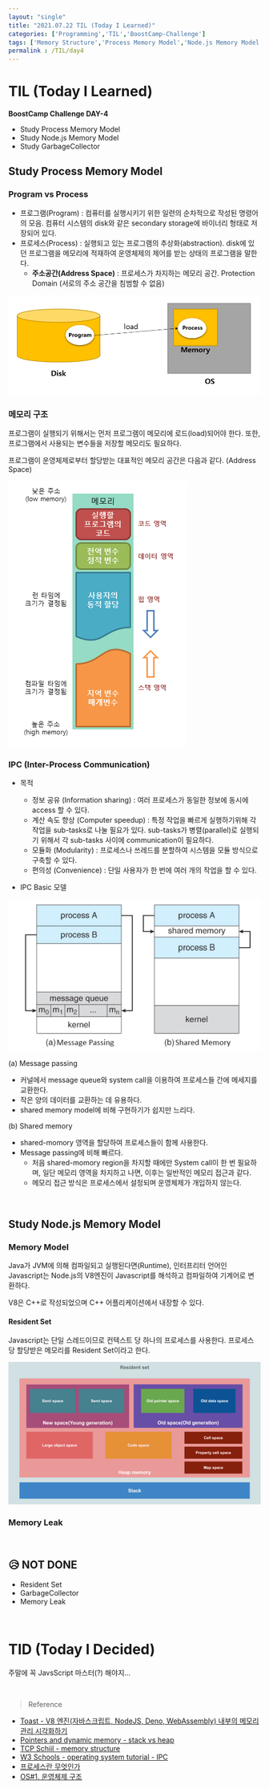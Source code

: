 ```yaml
---
layout: "single"
title: "2021.07.22 TIL (Today I Learned)"
categories: ['Programming','TIL','BoostCamp-Challenge']
tags: ['Memory Structure','Process Memory Model','Node.js Memory Model','GC','GarbageCollector']
permalink : /TIL/day4
---
```

# TIL (Today I Learned)
**BoostCamp Challenge DAY-4**

- Study Process Memory Model
- Study Node.js Memory Model
- Study GarbageCollector

## Study Process Memory Model

### Program vs Process

- 프로그램(Program) : 컴퓨터를 실행시키기 위한 일련의 순차적으로 작성된 명령어의 모음. 컴퓨터 시스템의 disk와 같은 secondary storage에 바이너리 형태로 저장되어 있다.
- 프로세스(Process) : 실행되고 있는 프로그램의 추상화(abstraction). disk에 있던 프로그램을 메모리에 적재하여 운영체제의 제어를 받는 상태의 프로그램을 말한다. 
    - **주소공간(Address Space)** : 프로세스가 차지하는 메모리 공간. Protection Domain (서로의 주소 공간을 침범할 수 없음)

![210723095126.png](/assets/images/210723095126.png)

### 메모리 구조

프로그램이 실행되기 위해서는 먼저 프로그램이 메모리에 로드(load)되어야 한다.
또한, 프로그램에서 사용되는 변수들을 저장할 메모리도 필요하다.

프로그램이 운영체제로부터 할당받는 대표적인 메모리 공간은 다음과 같다. (Address Space)

![210723095308.png](/assets/images/210723095308.png)

### IPC (Inter-Process Communication)

- 목적 
    - 정보 공유 (Information sharing) : 여러 프로세스가 동일한 정보에 동시에 access 할 수 있다.
    - 계산 속도 향상 (Computer speedup) : 특정 작업을 빠르게 실행하기위해 각 작업을 sub-tasks로 나눌 필요가 있다. sub-tasks가 병렬(parallel)로 실행되기 위해서 각 sub-tasks 사이에 communication이 필요하다.
    - 모듈화 (Modularity) : 프로세스나 쓰레드를 분할하여 시스템을 모듈 방식으로 구축할 수 있다. 
    - 편의성 (Convenience) : 단일 사용자가 한 번에 여러 개의 작업을 할 수 있다.

- IPC Basic 모델

![210723081918.png](/assets/images/210723081918.png)

(a) Message passing 
- 커널에서 message queue와 system call을 이용하여 프로세스들 간에 메세지를 교환한다.
- 작은 양의 데이터를 교환하는 데 유용하다.
- shared memory model에 비해 구현하기가 쉽지만 느리다.

(b) Shared memory 
- shared-momory 영역을 할당하여 프로세스들이 함께 사용한다. 
- Message passing에 비해 빠르다.
    - 처음 shared-momory region을 차지할 때에만 System call이 한 번 필요하며, 일단 메모리 영역을 차지하고 나면, 이후는 일반적인 메모리 접근과 같다. 
    - 메모리 접근 방식은 프로세스에서 설정되며 운영체제가 개입하지 않는다.

<br>

## Study Node.js Memory Model

### Memory Model

Java가 JVM에 의해 컴파일되고 실행된다면(Runtime), 인터프리터 언어인 Javascript는 
Node.js의 V8엔진이 Javascript를 해석하고 컴파일하여 기계어로 변환하다.

V8은 C++로 작성되었으며 C++ 어플리케이션에서 내장할 수 있다.

#### Resident Set

Javascript는 단일 스레드이므로 컨텍스트 당 하나의 프로세스를 사용한다. 프로세스 당 할당받은 메모리를 Resident Set이라고 한다.

![210723101537.png](/assets/images/210723101537.png)

### Memory Leak



<br>

## 😥 NOT DONE
- Resident Set
- GarbageCollector
- Memory Leak

<br>

# TID (Today I Decided)

주말에 꼭 JavsScript 마스터(?) 해야지...

<br>

>Reference

- [Toast - V8 엔진(자바스크립트, NodeJS, Deno, WebAssembly) 내부의 메모리 관리 시각화하기](https://ui.toast.com/weekly-pick/ko_20200228)
- [Pointers and dynamic memory - stack vs heap](https://www.youtube.com/watch?v=_8-ht2AKyH4&list=LL&index=5&t=11s&ab_channel=mycodeschool)
- [TCP Schiil - memory structure](http://tcpschool.com/c/c_memory_structure)
- [W3 Schools - operating system tutorial - IPC](https://www.w3schools.in/operating-system-tutorial/interprocess-communication-ipc/)
- [프로세스란 무엇인가](https://www.google.com/search?q=%ED%94%84%EB%A1%9C%EC%84%B8%EC%8A%A4%EB%9E%80&tbm=isch&ved=2ahUKEwjilISF-ffxAhXpw4sBHe0QDhcQ2-cCegQIABAA&oq=%ED%94%84%EB%A1%9C%EC%84%B8%EC%8A%A4%EB%9E%80&gs_lcp=CgNpbWcQAzICCAAyAggAMgIIADICCAAyAggAMgIIADICCAAyAggAMgIIADICCAA6CAgAELEDEIMBOgQIABADOgUIABCxAzoECCMQJ1CDoAlY9KgJYM-pCWgAcAB4AIABlwGIAegIkgEEMC4xMJgBAKABAaoBC2d3cy13aXotaW1nwAEB&sclient=img&ei=jg76YOKVK-mHr7wP7aG4uAE&bih=782&biw=1474#imgrc=q9ZnPFeATjzUVM)
- [OS#1. 운영체제 구조](https://devowen.com/215)